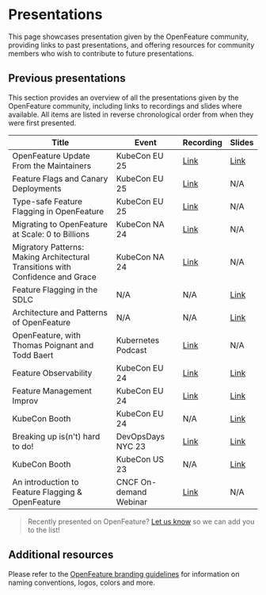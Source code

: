 # Presentations

This page showcases presentation given by the OpenFeature community, providing links to past presentations, and offering resources for community members who wish to contribute to future presentations.

## Previous presentations

This section provides an overview of all the presentations given by the OpenFeature community, including links to recordings and slides where available.
All items are listed in reverse chronological order from when they were first presented.

| Title                                                                          | Event                  | Recording                                                                                                           | Slides                                                                                       |
|--------------------------------------------------------------------------------|------------------------|---------------------------------------------------------------------------------------------------------------------|----------------------------------------------------------------------------------------------|
| OpenFeature Update From the Maintainers                                        | KubeCon EU 25          | [Link](https://www.youtube.com/watch?v=lEXm6k2wpG4)                                                                 | [Link](https://docs.google.com/presentation/d/19FIbMGuTdkOjUNh8w5CABqOFofvC8ae8YS0P6KGSu2A)  |
| Feature Flags and Canary Deployments                                           | KubeCon EU 25          | [Link](https://www.youtube.com/watch?v=zZ7bDPZMCqY)                                                                 | N/A                                                                                          |
| Type-safe Feature Flagging in OpenFeature                                      | KubeCon EU 25          | [Link](https://www.youtube.com/watch?v=mewXGSwDCE4)                                                                 | N/A                                                                                          |
| Migrating to OpenFeature at Scale: 0 to Billions                               | KubeCon NA 24          | [Link](https://www.youtube.com/watch?v=6ivdFYgznxQ)                                                                 | N/A                                                                                          |
| Migratory Patterns: Making Architectural Transitions with Confidence and Grace | KubeCon NA 24          | [Link](https://www.youtube.com/watch?v=oOHnDhPH3YQ)                                                                 | N/A                                                                                          |
| Feature Flagging in the SDLC                                                   | N/A                    | N/A                                                                                                                 | [Link](https://docs.google.com/presentation/d/1aIKUI2L3NlAnSguOrSr3zXOC4hriPpgA383a-sTyAQk/) |
| Architecture and Patterns of OpenFeature                                       | N/A                    | N/A                                                                                                                 | [Link](https://docs.google.com/presentation/d/1gganwGmlpp8Lb_bYvw-uysrKzLqMYS4stx_vtSEy1HY)  |
| OpenFeature, with Thomas Poignant and Todd Baert                               | Kubernetes Podcast     | [Link](https://kubernetespodcast.com/episode/224-openfeature/)                                                      | N/A                                                                                          |
| Feature Observability                                                          | KubeCon EU 24          | [Link](https://www.youtube.com/watch?v=euYhIn4leW0)                                                                 | [Link](https://docs.google.com/presentation/d/1ZvW-6dZdfJCH9qEMKAWPCp6aTzt2Us65)             |
| Feature Management Improv                                                      | KubeCon EU 24          | [Link](https://www.youtube.com/watch?v=wkmryOXmVaw)                                                                 | [Link](https://docs.google.com/presentation/d/1aXp41SY7ChsYc728NXlo-vaX2Ekme1J5r9cmgwC5JYc)  |
| KubeCon Booth                                                                  | KubeCon EU 24          | N/A                                                                                                                 | [Link](https://docs.google.com/presentation/d/1yu575WbbZRMXUwRMzgIQFgEEly2P8fnJ)             |
| Breaking up is(n't) hard to do!                                                | DevOpsDays NYC 23      | [Link](https://www.youtube.com/watch?v=_6B8-qEEyvo)                                                                 | [Link](https://docs.google.com/presentation/d/1bkHK6_CapZ-iPrhoLDZuOfolyxIx-_Xduq_hxBsvYVs)  |
| KubeCon Booth                                                                  | KubeCon US 23          | N/A                                                                                                                 | [Link](https://docs.google.com/presentation/d/1ApvcVPf3NgV1Otv4B2VuoBYOwTSvyLD4pQz0M2xizds)  |
| An introduction to Feature Flagging & OpenFeature                              | CNCF On-demand Webinar | [Link](https://www.cncf.io/online-programs/cncf-on-demand-webinar-an-introduction-to-feature-flagging-openfeature/) | N/A                                                                                          |

> Recently presented on OpenFeature? [Let us know](https://github.com/open-feature/community/issues/new) so we can add you to the list!

## Additional resources

Please refer to the [OpenFeature branding guidelines](./branding-guidelines.md) for information on naming conventions, logos, colors and more.

